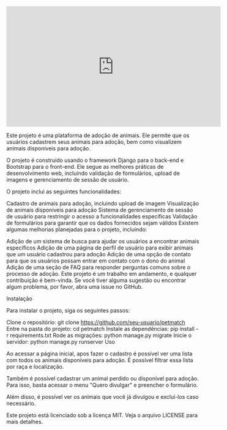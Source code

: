 
<iframe width="560" height="315" src="https://www.youtube.com/embed/2p7yVKIIXy0" frameborder="0" allow="accelerometer; autoplay; encrypted-media; gyroscope; picture-in-picture" allowfullscreen></iframe>




Este projeto é uma plataforma de adoção de animais. Ele permite que os usuários cadastrem seus animais para adoção, bem como visualizem animais disponíveis para adoção.

O projeto é construído usando o framework Django para o back-end e Bootstrap para o front-end. Ele segue as melhores práticas de desenvolvimento web, incluindo validação de formulários, upload de imagens e gerenciamento de sessão de usuário.

O projeto inclui as seguintes funcionalidades:

Cadastro de animais para adoção, incluindo upload de imagem
Visualização de animais disponíveis para adoção
Sistema de gerenciamento de sessão de usuário para restringir o acesso a funcionalidades específicas
Validação de formulários para garantir que os dados fornecidos sejam válidos
Existem algumas melhorias planejadas para o projeto, incluindo:

Adição de um sistema de busca para ajudar os usuários a encontrar animais específicos
Adição de uma página de perfil de usuário para exibir animais que um usuário cadastrou para adoção
Adição de uma opção de contato para que os usuários possam entrar em contato com o dono do animal
Adição de uma seção de FAQ para responder perguntas comuns sobre o processo de adoção.
Este projeto é um trabalho em andamento, e qualquer contribuição é bem-vinda. Se você tiver alguma sugestão ou encontrar algum problema, por favor, abra uma issue no GitHub.

Instalação

Para instalar o projeto, siga os seguintes passos:

Clone o repositório: git clone https://github.com/seu-usuario/petmatch
Entre na pasta do projeto: cd petmatch
Instale as dependências: pip install -r requirements.txt
Rode as migrações: python manage.py migrate
Inicie o servidor: python manage.py runserver
Uso

Ao acessar a página inicial, apos fazer o cadastro é possível ver uma lista com todos os animais disponíveis para adoção. É possível filtrar essa lista por  raça e localização.

Também é possível cadastrar um animal perdido ou disponível para adoção. Para isso, basta acessar o menu "Quero divulgar" e preencher o formulário.

Além disso, é possível ver os animais que você já divulgou e excluí-los caso necessário.

Este projeto está licenciado sob a licença MIT. Veja o arquivo LICENSE para mais detalhes.
